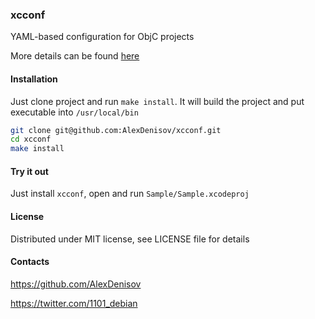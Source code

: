 ### xcconf

YAML-based configuration for ObjC projects

More details can be found [here](http://alexdenisov.github.io/blog/yaml-based-configuration-for-objc-projects/)

#### Installation

Just clone project and run `make install`. It will build the project and put executable into `/usr/local/bin`

```bash
git clone git@github.com:AlexDenisov/xcconf.git
cd xcconf
make install
```

#### Try it out

Just install `xcconf`, open and run `Sample/Sample.xcodeproj`

#### License

Distributed under MIT license, see LICENSE file for details

#### Contacts

https://github.com/AlexDenisov

https://twitter.com/1101_debian

